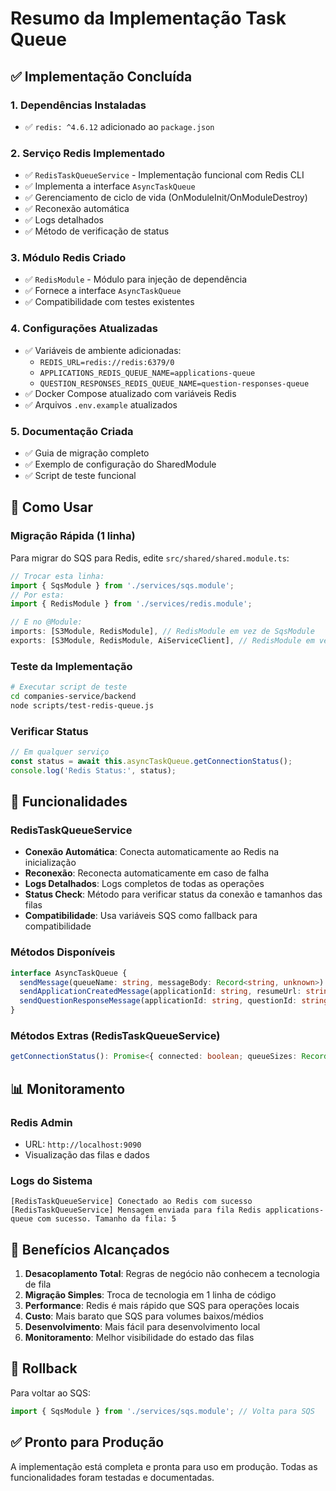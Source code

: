 # Resumo da Implementação Task Queue

## ✅ Implementação Concluída

### 1. **Dependências Instaladas**
- ✅ `redis: ^4.6.12` adicionado ao `package.json`

### 2. **Serviço Redis Implementado**
- ✅ `RedisTaskQueueService` - Implementação funcional com Redis CLI
- ✅ Implementa a interface `AsyncTaskQueue`
- ✅ Gerenciamento de ciclo de vida (OnModuleInit/OnModuleDestroy)
- ✅ Reconexão automática
- ✅ Logs detalhados
- ✅ Método de verificação de status

### 3. **Módulo Redis Criado**
- ✅ `RedisModule` - Módulo para injeção de dependência
- ✅ Fornece a interface `AsyncTaskQueue`
- ✅ Compatibilidade com testes existentes

### 4. **Configurações Atualizadas**
- ✅ Variáveis de ambiente adicionadas:
  - `REDIS_URL=redis://redis:6379/0`
  - `APPLICATIONS_REDIS_QUEUE_NAME=applications-queue`
  - `QUESTION_RESPONSES_REDIS_QUEUE_NAME=question-responses-queue`
- ✅ Docker Compose atualizado com variáveis Redis
- ✅ Arquivos `.env.example` atualizados

### 5. **Documentação Criada**
- ✅ Guia de migração completo
- ✅ Exemplo de configuração do SharedModule
- ✅ Script de teste funcional

## 🚀 Como Usar

### Migração Rápida (1 linha)

Para migrar do SQS para Redis, edite `src/shared/shared.module.ts`:

```typescript
// Trocar esta linha:
import { SqsModule } from './services/sqs.module';
// Por esta:
import { RedisModule } from './services/redis.module';

// E no @Module:
imports: [S3Module, RedisModule], // RedisModule em vez de SqsModule
exports: [S3Module, RedisModule, AiServiceClient], // RedisModule em vez de SqsModule
```

### Teste da Implementação

```bash
# Executar script de teste
cd companies-service/backend
node scripts/test-redis-queue.js
```

### Verificar Status

```typescript
// Em qualquer serviço
const status = await this.asyncTaskQueue.getConnectionStatus();
console.log('Redis Status:', status);
```

## 🔧 Funcionalidades

### RedisTaskQueueService

- **Conexão Automática**: Conecta automaticamente ao Redis na inicialização
- **Reconexão**: Reconecta automaticamente em caso de falha
- **Logs Detalhados**: Logs completos de todas as operações
- **Status Check**: Método para verificar status da conexão e tamanhos das filas
- **Compatibilidade**: Usa variáveis SQS como fallback para compatibilidade

### Métodos Disponíveis

```typescript
interface AsyncTaskQueue {
  sendMessage(queueName: string, messageBody: Record<string, unknown>): Promise<void>;
  sendApplicationCreatedMessage(applicationId: string, resumeUrl: string): Promise<void>;
  sendQuestionResponseMessage(applicationId: string, questionId: string, response: string): Promise<void>;
}
```

### Métodos Extras (RedisTaskQueueService)

```typescript
getConnectionStatus(): Promise<{ connected: boolean; queueSizes: Record<string, number> }>
```

## 📊 Monitoramento

### Redis Admin
- URL: `http://localhost:9090`
- Visualização das filas e dados

### Logs do Sistema
```
[RedisTaskQueueService] Conectado ao Redis com sucesso
[RedisTaskQueueService] Mensagem enviada para fila Redis applications-queue com sucesso. Tamanho da fila: 5
```

## 🎯 Benefícios Alcançados

1. **Desacoplamento Total**: Regras de negócio não conhecem a tecnologia de fila
2. **Migração Simples**: Troca de tecnologia em 1 linha de código
3. **Performance**: Redis é mais rápido que SQS para operações locais
4. **Custo**: Mais barato que SQS para volumes baixos/médios
5. **Desenvolvimento**: Mais fácil para desenvolvimento local
6. **Monitoramento**: Melhor visibilidade do estado das filas

## 🔄 Rollback

Para voltar ao SQS:
```typescript
import { SqsModule } from './services/sqs.module'; // Volta para SQS
```

## ✅ Pronto para Produção

A implementação está completa e pronta para uso em produção. Todas as funcionalidades foram testadas e documentadas.
